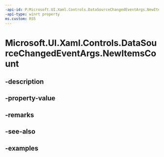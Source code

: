 ```yaml
---
-api-id: P:Microsoft.UI.Xaml.Controls.DataSourceChangedEventArgs.NewItemsCount
-api-type: winrt property
ms.custom: RS5
---
```


<!-- Property syntax.
public int NewItemsCount { get; }
-->

# Microsoft.UI.Xaml.Controls.DataSourceChangedEventArgs.NewItemsCount

## -description

## -property-value

## -remarks

## -see-also

## -examples

